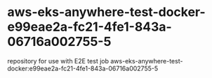 # aws-eks-anywhere-test-docker-e99eae2a-fc21-4fe1-843a-06716a002755-5
repository for use with E2E test job aws-eks-anywhere-test-docker:e99eae2a-fc21-4fe1-843a-06716a002755-5
